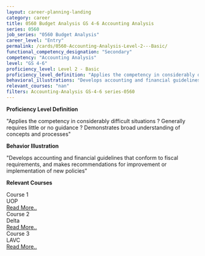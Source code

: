 ```yaml
---
layout: career-planning-landing
category: career
title: 0560 Budget Analysis GS 4-6 Accounting Analysis
series: 0560
job_series: "0560 Budget Analysis"
career_level: "Entry"
permalink: /cards/0560-Accounting-Analysis-Level-2---Basic/
functional_competency_designation: "Secondary"
competency: "Accounting Analysis"
level: "GS 4-6"
proficiency_level: Level 2 - Basic
proficiency_level_definition: "Applies the competency in considerably difficult situations ? Generally requires little or no guidance ? Demonstrates broad understanding of concepts and processes"
behavioral_illustrations: "Develops accounting and financial guidelines that conform to fiscal requirements, and makes recommendations for improvement or implementation of new policies"
relevant_courses: "nan"
filters: Accounting-Analysis GS-4-6 series-0560
---
```


<p><b>Proficiency Level Definition</b></p>
<p>"Applies the competency in considerably difficult situations ? Generally requires little or no guidance ? Demonstrates broad understanding of concepts and processes"</p>
<p><b>Behavior Illustration</b></p>
<p>"Develops accounting and financial guidelines that conform to fiscal requirements, and makes recommendations for improvement or implementation of new policies"</p>
<p><b>Relevant Courses</b></p>
<div class="cfo-courses-outer"><div class="cfo-courses-inner">Course 1</div><div class="cfo-courses-inner">UOP</div><div class="cfo-courses-inner"><a href="/cards/0560-Accounting-Analysis-Level-2---Basic/">Read More..</a></div></div>
<div class="cfo-courses-outer"><div class="cfo-courses-inner">Course 2</div><div class="cfo-courses-inner">Delta</div><div class="cfo-courses-inner"><a href="/cards/0560-Accounting-Analysis-Level-2---Basic/">Read More..</a></div></div>
<div class="cfo-courses-outer"><div class="cfo-courses-inner">Course 3</div><div class="cfo-courses-inner">LAVC</div><div class="cfo-courses-inner"><a href="/cards/0560-Accounting-Analysis-Level-2---Basic/">Read More..</a></div></div>
